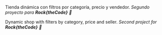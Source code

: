Tienda dinámica con filtros por categoría, precio y vendedor.
*Segundo proyecto para **Rock{theCode}** 🚀*

Dynamic shop with filters by category, price and seller.
*Second project for **Rock{theCode}** 🚀*

